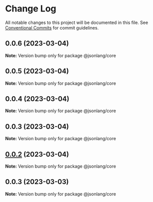 # Change Log

All notable changes to this project will be documented in this file.
See [Conventional Commits](https://conventionalcommits.org) for commit guidelines.

## 0.0.6 (2023-03-04)

**Note:** Version bump only for package @jsonlang/core





## 0.0.5 (2023-03-04)

**Note:** Version bump only for package @jsonlang/core





## 0.0.4 (2023-03-04)

**Note:** Version bump only for package @jsonlang/core





## 0.0.3 (2023-03-04)

**Note:** Version bump only for package @jsonlang/core





## [0.0.2](https://github.com/JsonlangJs/jsonlang/compare/@jsonlang/core@0.0.3...@jsonlang/core@0.0.2) (2023-03-04)

**Note:** Version bump only for package @jsonlang/core





## 0.0.3 (2023-03-03)

**Note:** Version bump only for package @jsonlang/core
